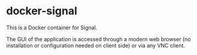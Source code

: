 # docker-signal

This is a Docker container for Signal.

The GUI of the application is accessed through a modern web browser 
(no installation or configuration needed on client side) or via any VNC 
client.
